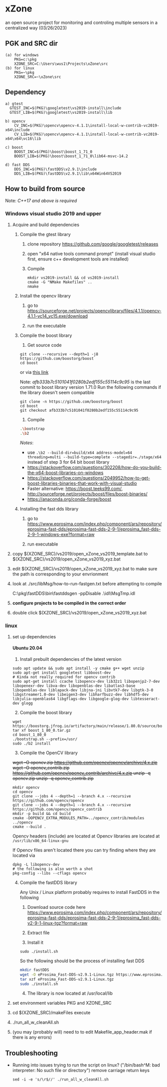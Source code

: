 # xZone 
an open source project for monitoring and controling multiple sensors in a centralized way
(03/26/2023)

## PGK and SRC dir
	(a) for windows
		PKG=c:\pkg
		XZONE_SRC=C:\Users\wus1\Projects\xZone\src
	(b) for linux
		PKG=~\pkg
		XZONE_SRC=~\xZone\src
	
## Dependency
    a) gtest
      GTEST_INC=$(PKG)\googletest\vs2019-install\include
	  GTEST_LIB=$(PKG)\googletest\vs2019-install\lib
	  
    b) opencv
		CV_INC=$(PKG)\opencv\opencv-4.1.1\install-local-w-contrib-vc2019-x64\include
		CV_LIB=$(PKG)\opencv\opencv-4.1.1\install-local-w-contrib-vc2019-x64\x64\vc16\lib
	
	c) boost
		BOOST_INC=$(PKG)\boost\boost_1_71_0
		BOOST_LIB=$(PKG)\boost\boost_1_71_0\lib64-msvc-14.2
		
	d) fast DDS
		DDS_INC=$(PKG)\fastDDS\v2.9.1\include
		DDS_LIB=$(PKG)\fastDDS\v2.9.1\lib\x64Win64VS2019
	
## How to build from source

Note: *C++17 and above is required*

### Windows __**visual studio 2019 and upper**__

1. Acquire and build dependencies

	1. Compile the gtest library

		1. clone repository https://github.com/google/googletest/releases

		2. open "x64 native tools command prompt" (install visual studio first, ensure c++ development tools are installed)

		3. Compile 
			```
			mkdir vs2019-install && cd vs2019-install
			cmake -G "NMake Makefiles" ..
			nmake
			```

	2. Install the opencv library

		1. go to https://sourceforge.net/projects/opencvlibrary/files/4.1.1/opencv-4.1.1-vc14_vc15.exe/download

		2. run the executable

	3. Compile the boost library

		1. Get source code

		```
		git clone --recursive --depth=1 -j8 https://github.com/boostorg/boost
		cd boost
		```

		or via [this link](https://www.boost.org/users/download/)
		
		Note: *afb333b7c5101041f0280b2edf155c55114c9c95* is the last commit to boost library version 1.71.0
		Run the following commands if the library doesn't seem compatible
		```
		git clone -n https://github.com/boostorg/boost
		cd boost
		git checkout afb333b7c5101041f0280b2edf155c55114c9c95
		```
		1. Compile
		```sh
		.\bootstrap
		.\b2
		```
		*Notes*:
		- use `.\b2 --build-dir=build/x64 address-model=64 threading=multi --build-type=complete --stagedir=./stage/x64` 
		instead of step 3 for 64 bit boost library
		- https://stackoverflow.com/questions/302208/how-do-you-build-the-x64-boost-libraries-on-windows
		- https://stackoverflow.com/questions/2049952/how-to-get-boost-libraries-binaries-that-work-with-visual-studio
		- Faster alternative: https://boost.teeks99.com/, http://sourceforge.net/projects/boost/files/boost-binaries/
		- https://anaconda.org/conda-forge/boost

	4. Installing the fast dds library

		1. go to https://www.eprosima.com/index.php/component/ars/repository/eprosima-fast-dds/eprosima-fast-dds-2-9-1/eprosima_fast-dds-2-9-1-windows-exe?format=raw

		2. run executable

1. copy \$(XZONE_SRC)/vs2019/open_xZone_vs2019_template.bat to $(XZONE_SRC)/vs2019/open_xZone_vs2019_xyz.bat

2. edit $(XZONE_SRC)/vs2019/open_xZone_vs2019_xyz.bat to make sure the path is corresponding to your envrionment

3. look at ./src/libMsg/how-to-run-fastgen.txt before attempting to compile

	C:\pkg\fastDDS\bin\fastddsgen -ppDisable .\idl\MsgTmp.idl

4. **configure projects to be compiled in the correct order**

5. double click $(XZONE_SRC)/vs2019/open_xZone_vs2019_xyz.bat

### linux

1. set up dependencies
	#### Ubuntu 20.04
	1. Install prebuilt dependencies of the latest version

	```
	sudo apt update && sudo apt install -y cmake g++ wget unzip
	sudo apt-get install googletest libboost-dev
	# Kinda not really required for opencv contrib
	sudo apt-get install ccache libopencv-dev lib32z1 libopenjp2-7-dev libopenexr-dev libva-dev libopenblas-dev libatlas3-base libopenblas-dev liblapack-dev libjna-jni libvtk7-dev libgtk-3-0 libgstreamer1.0-dev libeigen3-dev libharfbuzz-dev libhdf5-dev libjulia-openblas64 libgflags-dev libgoogle-glog-dev libtesseract-dev glogg
	```

	2. Compile the boost library

	```
	wget https://boostorg.jfrog.io/artifactory/main/release/1.80.0/source/boost_1_80_0.tar.gz
	tar xf boost_1_80_0.tar.gz
	cd boost_1_80_0
	./bootstrap.sh --prefix=/usr/
	sudo ./b2 install
	```

	3. Compile the OpenCV library 
	
	~~wget -O opencv.zip https://github.com/opencv/opencv/archive/4.x.zip
	wget -O opencv_contrib.zip https://github.com/opencv/opencv_contrib/archive/4.x.zip
	unzip -q opencv.zip
	unzip -q opencv_contrib.zip~~

	```
	mkdir opencv
	cd opencv
	git clone --jobs 4 --depth=1 --branch 4.x --recursive https://github.com/opencv/opencv
	git clone --jobs 4 --depth=1 --branch 4.x --recursive https://github.com/opencv/opencv_contrib
	mkdir -p build && cd build
	cmake -DOPENCV_EXTRA_MODULES_PATH=../opencv_contrib/modules ../opencv
	cmake --build .
	```

	Opencv headers (include) are located at 
	Opencv libraries are located at `/usr/lib/x86_64-linux-gnu`

	If Opencv files aren't located there you can try finding where they are located via 
	```
	dpkg -L libopencv-dev
	# the following is also worth a shot
	pkg-config --libs --cflags opencv
	```

	4. Compile the fastDDS library
	
		Any Unix / Linux platform probably requires to install FastDDS in the following

		1. Download source code here https://www.eprosima.com/index.php/component/ars/repository/eprosima-fast-dds/eprosima-fast-dds-2-9-1/eprosima_fast-dds-v2-9-1-linux-tgz?format=raw
		
		2. Extract file

		3. Install it
		```
		sudo ./install.sh
		```

		So the following should be the process of installing fast DDS
		```bash
		mkdir fastDDS
		wget -O eProsima_Fast-DDS-v2.9.1-Linux.tgz https://www.eprosima.com/index.php/component/ars/repository/eprosima-fast-dds/eprosima-fast-dds-2-9-1/eprosima_fast-dds-v2-9-1-linux-tgz?format=raw
		tar xzf eProsima_Fast-DDS-v2.9.1-Linux.tgz
		sudo ./install.sh
		```

		4. The library is now located at /usr/local/lib

2. set environment variables PKG and XZONE_SRC 

3. cd $(XZONE_SRC)/makeFiles execute 

4. ./run_all_w_cleanAll.sh

5. (you may (probably will) need to to edit Makefile_app_header.mak if there is any errors)	  

Troubleshooting
---------------
- Running into issues trying to run the script on linux? ("/bin/bash^M: bad interpreter: No such file or directory") 
	remove carriage return keys
	```
	sed -i -e 's/\r$//' ./run_all_w_cleanAll.sh
	```